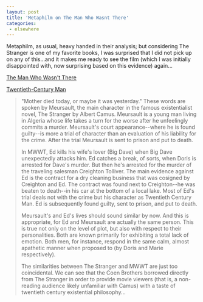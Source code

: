 ```yaml
---
layout: post
title: 'Metaphilm on The Man Who Wasnt There'
categories:
 - elsewhere
---
```



Metaphilm, as usual, heavy handed in their analysis; but considering The Stranger is one of my favorite books, I was surprised that I did not pick up on any of this...and it makes me ready to see the film (which I was initially disappointed with, now surprising based on this evidence) again...



<a href="http://metaphilm.com/philm.php?id=124_0_2_0_M">The Man Who Wasn't There

Twentieth-Century Man</a><blockquote>"Mother died today, or maybe it was yesterday." These words are spoken by Meursault, the main character in the famous existentialist novel, The Stranger by Albert Camus. Meursault is a young man living in Algeria whose life takes a turn for the worse after he unfeelingly commits a murder. Meursault's court appearance--where he is found guilty--is more a trial of character than an evaluation of his liability for the crime. After the trial Meursault is sent to prison and put to death.



In MWWT, Ed kills his wife's lover (Big Dave) when Big Dave unexpectedly attacks him. Ed catches a break, of sorts, when Doris is arrested for Dave's murder. But then he's arrested for the murder of the traveling salesman Creighton Tolliver. The main evidence against Ed is the contract for a dry cleaning business that was cosigned by Creighton and Ed. The contract was found next to Creighton&#45;&#45;he was beaten to death&#45;&#45;in his car at the bottom of a local lake. Most of Ed's trial deals not with the crime but his character as Twentieth Century Man. Ed is subsequently found guilty, sent to prison, and put to death.



Meursault's and Ed's lives should sound similar by now. And this is appropriate, for Ed and Meursault are actually the same person. This is true not only on the level of plot, but also with respect to their personalities. Both are known primarily for exhibiting a total lack of emotion. Both men, for instance, respond in the same calm, almost apathetic manner when proposed to (by Doris and Marie respectively).



The similarities between The Stranger and MWWT are just too coincidental. We can see that the Coen Brothers borrowed directly from The Stranger in order to provide movie viewers (that is, a non-reading audience likely unfamiliar with Camus) with a taste of twentieth century existential philosophy...</blockquote>
		



		